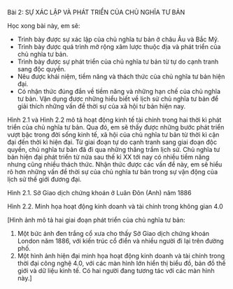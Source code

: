 Bài 2: SỰ XÁC LẬP VÀ PHÁT TRIỂN CỦA CHỦ NGHĨA TƯ BẢN

Học xong bài này, em sẽ:
- Trình bày được sự xác lập của chủ nghĩa tư bản ở châu Âu và Bắc Mỹ.
- Trình bày được quá trình mở rộng xâm lược thuộc địa và phát triển của chủ nghĩa tư bản.
- Trình bày được sự phát triển của chủ nghĩa tư bản từ tự do cạnh tranh sang độc quyền.
- Nêu được khái niệm, tiềm năng và thách thức của chủ nghĩa tư bản hiện đại.
- Có nhận thức đúng đắn về tiềm năng và những hạn chế của chủ nghĩa tư bản. Vận dụng được những hiểu biết về lịch sử chủ nghĩa tư bản để giải thích những vấn đề thời sự của xã hội tư bản hiện nay.

Hình 2.1 và Hình 2.2 mô tả hoạt động kinh tế tài chính trong hai thời kì phát triển của chủ nghĩa tư bản. Qua đó, em sẽ thấy được những bước phát triển vượt bậc trong đời sống kinh tế, xã hội của chủ nghĩa tư bản từ thời kì cận đại đến thời kì hiện đại. Từ giai đoạn tự do cạnh tranh sang giai đoạn độc quyền, chủ nghĩa tư bản đã đi qua những thăng trầm lịch sử. Chủ nghĩa tư bản hiện đại phát triển từ nửa sau thế kỉ XX tới nay có nhiều tiềm năng nhưng cũng nhiều thách thức. Nhận thức được các vấn đề này, em sẽ hiểu rõ hơn những vấn đề thời sự của chủ nghĩa tư bản trong sự vận động của lịch sử thế giới đương đại.

Hình 2.1. Sở Giao dịch chứng khoán ở Luân Đôn (Anh) năm 1886

Hình 2.2. Minh họa hoạt động kinh doanh và tài chính trong không gian 4.0

[Hình ảnh mô tả hai giai đoạn phát triển của chủ nghĩa tư bản:
1. Một bức ảnh đen trắng cổ xưa cho thấy Sở Giao dịch chứng khoán London năm 1886, với kiến trúc cổ điển và nhiều người đi lại trên đường phố.
2. Một hình ảnh hiện đại minh họa hoạt động kinh doanh và tài chính trong thời đại công nghệ 4.0, với các màn hình lớn hiển thị biểu đồ, bản đồ thế giới và dữ liệu kinh tế. Có hai người đang tương tác với các màn hình này.]